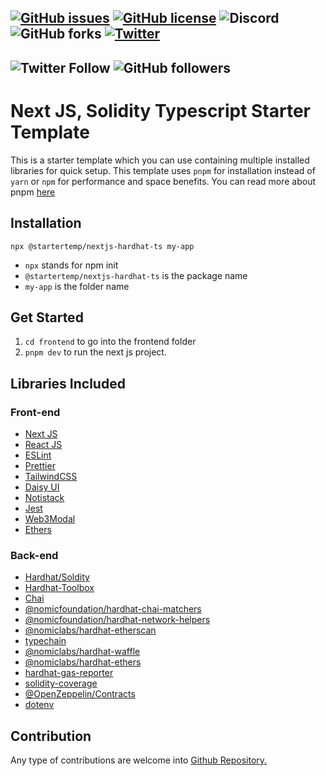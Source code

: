 [![GitHub issues](https://img.shields.io/github/issues/yanukadeneth99/startertemp-nextjs-hardhat-ts)](https://github.com/yanukadeneth99/startertemp-nextjs-hardhat-ts/issues)
[![GitHub license](https://img.shields.io/github/license/yanukadeneth99/startertemp-nextjs-hardhat-ts)](https://github.com/yanukadeneth99/startertemp-nextjs-hardhat-ts/blob/master/LICENSE)
![Discord](https://img.shields.io/discord/847154458395541525)
![GitHub forks](https://img.shields.io/github/forks/yanukadeneth99/startertemp-nextjs-hardhat-ts?style=social)
[![Twitter](https://img.shields.io/twitter/url?style=social&url=https%3A%2F%2Fwww.npmjs.com%2Fpackage%2F%40startertemp%2Fnextjs-hardhat-ts)](https://twitter.com/intent/tweet?text=Wow:&url=https%3A%2F%2Fgithub.com%2Fyanukadeneth99%2Fstartertemp-nextjs-hardhat-ts)
--
![Twitter Follow](https://img.shields.io/twitter/follow/yanukadeneth99?style=social)
![GitHub followers](https://img.shields.io/github/followers/yanukadeneth99?style=social)
--

# Next JS, Solidity Typescript Starter Template

This is a starter template which you can use containing multiple installed libraries for quick setup. This template uses `pnpm` for installation instead of `yarn` or `npm` for performance and space benefits. You can read more about pnpm [here](https://pnpm.io/)

## Installation

```
npx @startertemp/nextjs-hardhat-ts my-app
```

- `npx` stands for npm init
- `@startertemp/nextjs-hardhat-ts` is the package name
- `my-app` is the folder name

## Get Started

1. `cd frontend` to go into the frontend folder
2. `pnpm dev` to run the next js project.

## Libraries Included

### Front-end

- [Next JS](https://nextjs.org/docs/getting-started)
- [React JS](https://reactjs.org/docs/getting-started.html)
- [ESLint](https://eslint.org/docs/latest/rules/)
- [Prettier](https://prettier.io/playground/)
- [TailwindCSS](https://tailwindcss.com/docs/utility-first)
- [Daisy UI](https://daisyui.com/components/button/)
- [Notistack](https://notistack.com/examples#variants)
- [Jest](https://nextjs.org/docs/testing#creating-your-tests)
- [Web3Modal](https://github.com/Web3Modal/web3modal)
- [Ethers](https://docs.ethers.io/v5/getting-started/)

### Back-end

- [Hardhat/Soldity](https://hardhat.org/hardhat-runner/docs/getting-started#overview)
- [Hardhat-Toolbox](https://hardhat.org/hardhat-runner/plugins/nomicfoundation-hardhat-toolbox)
- [Chai](https://www.chaijs.com/)
- [@nomicfoundation/hardhat-chai-matchers](https://hardhat.org/hardhat-chai-matchers/docs/overview)
- [@nomicfoundation/hardhat-network-helpers](https://hardhat.org/hardhat-network-helpers/docs/overview)
- [@nomiclabs/hardhat-etherscan](https://www.npmjs.com/package/@nomiclabs/hardhat-etherscan)
- [typechain](https://www.npmjs.com/package/typechain)
- [@nomiclabs/hardhat-waffle](https://www.npmjs.com/package/@nomiclabs/hardhat-waffle)
- [@nomiclabs/hardhat-ethers](https://www.npmjs.com/package/@nomiclabs/hardhat-ethers)
- [hardhat-gas-reporter](https://www.npmjs.com/package/hardhat-gas-reporter)
- [solidity-coverage](https://www.npmjs.com/package/solidity-coverage)
- [@OpenZeppelin/Contracts](https://www.openzeppelin.com/contracts)
- [dotenv](https://www.npmjs.com/package/dotenv)

## Contribution

Any type of contributions are welcome into [Github Repository.](https://github.com/yanukadeneth99/startertemp-nextjs-hardhat-ts)
